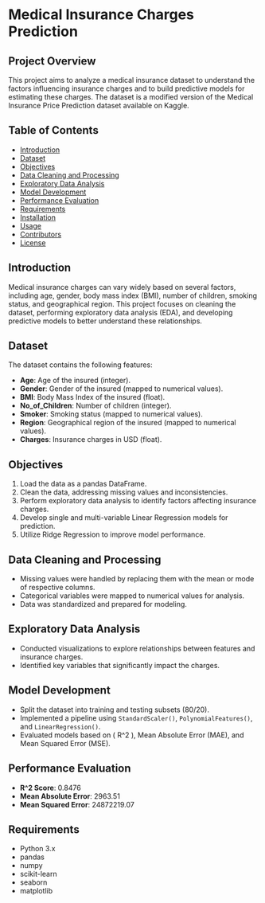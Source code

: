 # Medical Insurance Charges Prediction

## Project Overview
This project aims to analyze a medical insurance dataset to understand the factors influencing insurance charges and to build predictive models for estimating these charges. The dataset is a modified version of the Medical Insurance Price Prediction dataset available on Kaggle.

## Table of Contents
- [Introduction](#introduction)
- [Dataset](#dataset)
- [Objectives](#objectives)
- [Data Cleaning and Processing](#data-cleaning-and-processing)
- [Exploratory Data Analysis](#exploratory-data-analysis)
- [Model Development](#model-development)
- [Performance Evaluation](#performance-evaluation)
- [Requirements](#requirements)
- [Installation](#installation)
- [Usage](#usage)
- [Contributors](#contributors)
- [License](#license)

## Introduction
Medical insurance charges can vary widely based on several factors, including age, gender, body mass index (BMI), number of children, smoking status, and geographical region. This project focuses on cleaning the dataset, performing exploratory data analysis (EDA), and developing predictive models to better understand these relationships.

## Dataset
The dataset contains the following features:
- **Age**: Age of the insured (integer).
- **Gender**: Gender of the insured (mapped to numerical values).
- **BMI**: Body Mass Index of the insured (float).
- **No_of_Children**: Number of children (integer).
- **Smoker**: Smoking status (mapped to numerical values).
- **Region**: Geographical region of the insured (mapped to numerical values).
- **Charges**: Insurance charges in USD (float).

## Objectives
1. Load the data as a pandas DataFrame.
2. Clean the data, addressing missing values and inconsistencies.
3. Perform exploratory data analysis to identify factors affecting insurance charges.
4. Develop single and multi-variable Linear Regression models for prediction.
5. Utilize Ridge Regression to improve model performance.

## Data Cleaning and Processing
- Missing values were handled by replacing them with the mean or mode of respective columns.
- Categorical variables were mapped to numerical values for analysis.
- Data was standardized and prepared for modeling.

## Exploratory Data Analysis
- Conducted visualizations to explore relationships between features and insurance charges.
- Identified key variables that significantly impact the charges.

## Model Development
- Split the dataset into training and testing subsets (80/20).
- Implemented a pipeline using `StandardScaler()`, `PolynomialFeatures()`, and `LinearRegression()`.
- Evaluated models based on \( R^2 \), Mean Absolute Error (MAE), and Mean Squared Error (MSE).

## Performance Evaluation
- **R^2 Score**: 0.8476
- **Mean Absolute Error**: 2963.51
- **Mean Squared Error**: 24872219.07

## Requirements
- Python 3.x
- pandas
- numpy
- scikit-learn
- seaborn
- matplotlib

